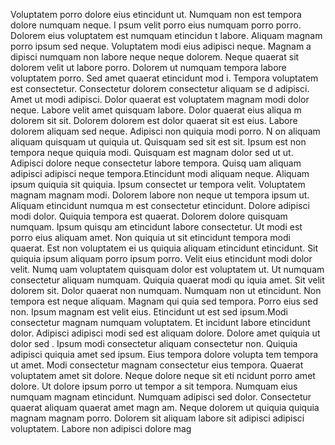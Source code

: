 Voluptatem porro dolore eius etincidunt ut. Numquam non est tempora dolore numquam neque. I
psum velit porro eius numquam porro porro. Dolorem eius voluptatem est numquam etincidun
t labore. Aliquam magnam porro ipsum sed neque. Voluptatem modi eius adipisci neque. Magnam a
dipisci numquam non labore neque neque dolorem. Neque quaerat sit dolorem velit
 ut labore porro. Dolorem ut numquam tempora labore voluptatem porro. Sed amet quaerat etincidunt mod
i.  Tempora voluptatem est consectetur. Consectetur dolorem consectetur aliquam se
d adipisci. Amet ut modi adipisci. Dolor quaerat est voluptatem magnam modi dolor neque. Labore velit amet quisquam labore. Dolor quaerat eius aliqua
m dolorem sit sit. Dolorem dolorem est dolor quaerat sit est eius. Labore dolorem aliquam sed neque. Adipisci non quiquia modi porro. N
on aliquam aliquam quisquam ut quiquia ut.  Quisquam sed sit est
 sit. Ipsum est non tempora neque quiquia modi. Quisquam est magnam dolor sed ut ut. Adipisci dolore neque consectetur labore tempora. Quisq
uam aliquam adipisci adipisci neque tempora.Etincidunt modi aliquam neque. Aliquam ipsum quiquia sit quiquia. Ipsum consectet
ur tempora velit. Voluptatem magnam magnam modi. Dolorem labore non neque ut tempora ipsum ut. Aliquam etincidunt numqua
m est consectetur etincidunt. Dolore adipisci modi dolor. Quiquia tempora est quaerat. Dolorem dolore quisquam numquam.  Ipsum quisqu
am etincidunt labore consectetur. Ut modi est porro eius aliquam amet. Non quiquia ut sit etincidunt tempora modi quaerat. Est non voluptatem ei
us quiquia aliquam etincidunt etincidunt. Sit quiquia ipsum aliquam porro ipsum porro. Velit eius etincidunt modi dolor velit. Numq
uam voluptatem quisquam dolor est voluptatem ut. Ut numquam consectetur aliquam numquam. Quiquia quaerat modi qu
iquia amet. Sit velit dolorem sit.  Dolor quaerat non numquam. Numquam non ut etincidunt. Non tempora est neque aliquam. Magnam qui
quia sed tempora. Porro eius sed non. Ipsum magnam est velit eius. Etincidunt ut est sed ipsum.Modi consectetur magnam numquam voluptatem. Et
incidunt labore etincidunt dolor. Adipisci adipisci modi sed est aliquam dolore. Dolore amet quiquia ut dolor sed
. Ipsum modi consectetur aliquam consectetur non. Quiquia adipisci quiquia amet sed ipsum. Eius tempora dolore volupta
tem tempora ut amet. Modi consectetur magnam consectetur eius tempora.  Quaerat voluptatem amet sit dolore. Neque dolore neque sit eti
ncidunt porro amet dolore. Ut dolore ipsum porro ut tempor
a sit tempora. Numquam eius numquam magnam etincidunt. Numquam adipisci sed dolor. Consectetur quaerat aliquam quaerat amet magn
am. Neque dolorem ut quiquia quiquia magnam magnam porro. Dolorem sit aliquam labore sit adipisci adipisci voluptatem.  Labore non adipisci dolore mag
